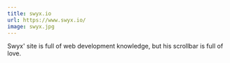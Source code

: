 ```yaml
---
title: swyx.io
url: https://www.swyx.io/
image: swyx.jpg
---
```

Swyx' site is full of web development knowledge, but his scrollbar is full of love.
